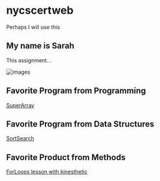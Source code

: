# nycscertweb
Perhaps I will use this
## My name is Sarah
This assignment...


![images](https://user-images.githubusercontent.com/96992739/180505492-78828479-edde-4002-99ae-91987b76c260.jpeg)

## Favorite Program from Programming
[SuperArray](https://github.com/hunter-teacher-cert/cohort-3-summer-work-sarahkmccoy/tree/master/programming/6/sa)
## Favorite Program from Data Structures
[SortSearch](https://github.com/hunter-teacher-cert/cohort-3-summer-work-sarahkmccoy/blob/master/ds/Sorting/SortSearch.java)

## Favorite Product from Methods
[ForLoops lesson with kinesthetic](https://github.com/hunter-teacher-cert/cohort-3-summer-work-sarahkmccoy/blob/master/methods/01_Lesson.pdf)
